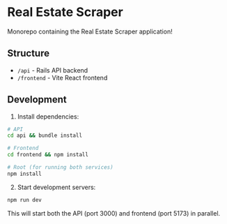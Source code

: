 # Real Estate Scraper

Monorepo containing the Real Estate Scraper application!

## Structure

- `/api` - Rails API backend
- `/frontend` - Vite React frontend

## Development

1. Install dependencies:

```bash
# API
cd api && bundle install

# Frontend
cd frontend && npm install

# Root (for running both services)
npm install
```

2. Start development servers:

```bash
npm run dev
```

This will start both the API (port 3000) and frontend (port 5173) in parallel.
